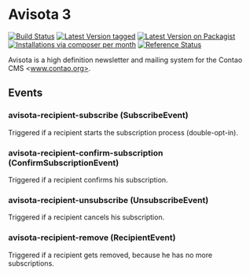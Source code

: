 Avisota 3
=========

[![Build Status](https://travis-ci.org/avisota/contao-core.png)](https://travis-ci.org/avisota/contao-core)
[![Latest Version tagged](http://img.shields.io/github/tag/avisota/contao-core.svg)](https://github.com/avisota/contao-core/tags)
[![Latest Version on Packagist](http://img.shields.io/packagist/v/avisota/contao-core.svg)](https://packagist.org/packages/avisota/contao-core)
[![Installations via composer per month](http://img.shields.io/packagist/dm/avisota/contao-core.svg)](https://packagist.org/packages/avisota/contao-core)
[![Reference Status](https://www.versioneye.com/php/avisota:contao-core/rbadge.svg?style=flat)](https://www.versioneye.com/php/avisota:contao-core)

Avisota is a high definition newsletter and mailing system for the Contao CMS <www.contao.org>.

## Events

### avisota-recipient-subscribe (SubscribeEvent)

Triggered if a recipient starts the subscription process (double-opt-in).

### avisota-recipient-confirm-subscription (ConfirmSubscriptionEvent)

Triggered if a recipient confirms his subscription.

### avisota-recipient-unsubscribe (UnsubscribeEvent)

Triggered if a recipient cancels his subscription.

### avisota-recipient-remove (RecipientEvent)

Triggered if a recipient gets removed, because he has no more subscriptions.
